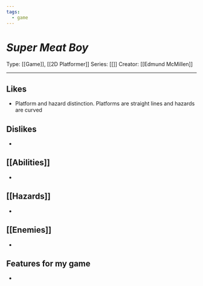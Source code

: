 ```yaml
---
tags:
  - game
---
```

# _Super Meat Boy_

Type: [[Game]], [[2D Platformer]]
Series: [[]]
Creator: [[Edmund McMillen]]

----





## Likes
* Platform and hazard distinction. Platforms are straight lines and hazards are curved

## Dislikes
* 

## [[Abilities]]
* 

## [[Hazards]]
* 

## [[Enemies]]
* 

## Features for my game
* 
